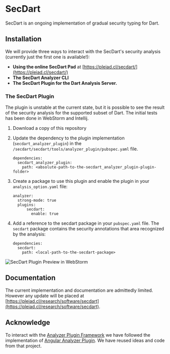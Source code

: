 # SecDart
SecDart is an ongoing implementation of gradual security typing for Dart.

## Installation
We will provide three ways to interact with the SecDart's security analysis (currently just 
the first one is available!):
- **Using the online SecDart Pad** at [https://pleiad.cl/secdart/](https://pleiad.cl/secdart/)
- **The SecDart Analyzer CLI**
- **The SecDart Plugin for the Dart Analysis Server.**

### The SecDart Plugin
The plugin is unstable at the current state, but it is possible to see the result
of the security analysis for the supported subset of Dart. The initial tests has been 
done in WebStorm and Intellij.  
1. Download a copy of this repository
2. Update the dependency to the plugin implementation (``secdart_analyzer_plugin``) in 
 the ``/secdart/secdart/tools/analyzer_plugin/pubspec.yaml`` file.
    ```
    dependencies:
      secdart_analyzer_plugin:
        path: <absolute-path-to-the-secdart_analyzer_plugin-plugin-folder>
    ```

3. Create a package to use this plugin and enable the plugin in your ``analysis_option.yaml`` file:
    ```
    analyzer:
      strong-mode: true
      plugins:
          secdart:
            enable: true
    ```

4. Add a reference to the secdart package in your ``pubspec.yaml`` file. The ``secdart`` package
contains the security annotations that area recognized by the analysis:
    ```
    dependencies:
      secdart:
        path: <local-path-to-the-secdart-package>
    ```


  
![SecDart Plugin Preview in WebStorm](/assets/plugin_in_webstorm.gif "Preview gif")


## Documentation
The current implementation and documentation are admittedly limited. However
any update will be placed at 
[https://pleiad.cl/research/software/secdart](https://pleiad.cl/research/software/secdart).

## Acknowledge
To interact with the 
[Analyzer Plugin Framework](https://github.com/dart-lang/sdk/tree/master/pkg/analyzer_plugin) 
we have followed the implementation of 
[Angular Analyzer Plugin](https://github.com/dart-lang/angular_analyzer_plugin). 
We have reused ideas and code from that project.